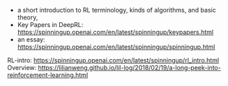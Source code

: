 * a short introduction to RL terminology, kinds of algorithms, and basic theory,
* Key Papers in DeepRL: https://spinningup.openai.com/en/latest/spinningup/keypapers.html
* an essay: https://spinningup.openai.com/en/latest/spinningup/spinningup.html

RL-intro: https://spinningup.openai.com/en/latest/spinningup/rl_intro.html
Overview: https://lilianweng.github.io/lil-log/2018/02/19/a-long-peek-into-reinforcement-learning.html
